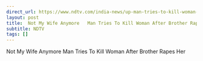 ```yaml
---
direct_url: https://www.ndtv.com/india-news/up-man-tries-to-kill-woman-after-brother-rapes-her-not-my-wife-anymore-5537434
layout: post
title:  Not My Wife Anymore   Man Tries To Kill Woman After Brother Rapes Her
subtitle: NDTV
tags: []
---
```


 Not My Wife Anymore   Man Tries To Kill Woman After Brother Rapes Her
